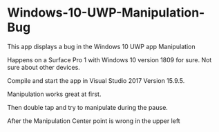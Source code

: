 # Windows-10-UWP-Manipulation-Bug
This app displays a bug in the Windows 10 UWP app Manipulation

Happens on a Surface Pro 1 with Windows 10 version 1809 for sure. Not sure about other devices.

Compile and start the app in Visual Studio 2017 Version 15.9.5.

Manipulation works great at first.

Then double tap and try to manipulate during the pause.

After the Manipulation Center point is wrong in the upper left

